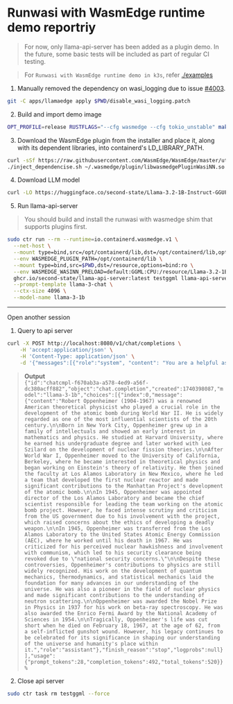 # Runwasi with WasmEdge runtime demo reportriy

> For now, only llama-api-server has been added as a plugin demo. In the future, some basic tests will be included as part of regular CI testing.

> For `Runwasi with WasmEdge runtime demo in k3s`, refer [./examples](https://github.com/second-state/runwasi-wasmedge-demo/examples)

1. Manually removed the dependency on wasi_logging due to issue [#4003](https://github.com/WasmEdge/WasmEdge/issues/4003).

```bash
git -C apps/llamaedge apply $PWD/disable_wasi_logging.patch
```

2. Build and import demo image

```bash
OPT_PROFILE=release RUSTFLAGS="--cfg wasmedge --cfg tokio_unstable" make apps/llamaedge/llama-api-server
```

3. Download the WasmEdge plugin from the installer and place it, along with its dependent libraries, into containerd's LD_LIBRARY_PATH.

```bash
curl -sSf https://raw.githubusercontent.com/WasmEdge/WasmEdge/master/utils/install.sh | bash -s -- --plugins wasi_nn-ggml -v 0.14.1
./inject_dependencise.sh ~/.wasmedge/plugin/libwasmedgePluginWasiNN.so /opt/containerd/lib
```

4. Download LLM model

```bash
curl -LO https://huggingface.co/second-state/Llama-3.2-1B-Instruct-GGUF/resolve/main/Llama-3.2-1B-Instruct-Q5_K_M.gguf
```

5. Run llama-api-server

> You should build and install the runwasi with wasmedge shim that supports plugins first.

```bash
sudo ctr run --rm --runtime=io.containerd.wasmedge.v1 \
  --net-host \
  --mount type=bind,src=/opt/containerd/lib,dst=/opt/containerd/lib,options=bind:ro \
  --env WASMEDGE_PLUGIN_PATH=/opt/containerd/lib \
  --mount type=bind,src=$PWD,dst=/resource,options=bind:ro \
  --env WASMEDGE_WASINN_PRELOAD=default:GGML:CPU:/resource/Llama-3.2-1B-Instruct-Q5_K_M.gguf \
  ghcr.io/second-state/llama-api-server:latest testggml llama-api-server.wasm \
  --prompt-template llama-3-chat \
  --ctx-size 4096 \
  --model-name llama-3-1b
```

---

Open another session

1. Query to api server

```bash
curl -X POST http://localhost:8080/v1/chat/completions \
    -H 'accept:application/json' \
    -H 'Content-Type: application/json' \
    -d '{"messages":[{"role":"system", "content": "You are a helpful assistant."}, {"role":"user", "content": "Who is Robert Oppenheimer?"}], "model":"llama-3-8b"}'
```

> **Output**  
 ```{"id":"chatcmpl-f670ab3a-a578-4ed9-a56f-dc380acff882","object":"chat.completion","created":1740398087,"model":"llama-3-1b","choices":[{"index":0,"message":{"content":"Robert Oppenheimer (1904-1967) was a renowned American theoretical physicist who played a crucial role in the development of the atomic bomb during World War II. He is widely regarded as one of the most influential scientists of the 20th century.\n\nBorn in New York City, Oppenheimer grew up in a family of intellectuals and showed an early interest in mathematics and physics. He studied at Harvard University, where he earned his undergraduate degree and later worked with Leo Szilard on the development of nuclear fission theories.\n\nAfter World War I, Oppenheimer moved to the University of California, Berkeley, where he became interested in theoretical physics and began working on Einstein's theory of relativity. He then joined the faculty at Los Alamos Laboratory in New Mexico, where he led a team that developed the first nuclear reactor and made significant contributions to the Manhattan Project's development of the atomic bomb.\n\nIn 1945, Oppenheimer was appointed director of the Los Alamos Laboratory and became the chief scientist responsible for leading the team working on the atomic bomb project. However, he faced intense scrutiny and criticism from the US government due to his involvement with the project, which raised concerns about the ethics of developing a deadly weapon.\n\nIn 1945, Oppenheimer was transferred from the Los Alamos Laboratory to the United States Atomic Energy Commission (AEC), where he worked until his death in 1967. He was criticized for his perceived nuclear hawkishness and involvement with communism, which led to his security clearance being revoked due to \"national security concerns.\"\n\nDespite these controversies, Oppenheimer's contributions to physics are still widely recognized. His work on the development of quantum mechanics, thermodynamics, and statistical mechanics laid the foundation for many advances in our understanding of the universe. He was also a pioneer in the field of nuclear physics and made significant contributions to the understanding of neutron scattering.\n\nOppenheimer was awarded the Nobel Prize in Physics in 1937 for his work on beta-ray spectroscopy. He was also awarded the Enrico Fermi Award by the National Academy of Sciences in 1954.\n\nTragically, Oppenheimer's life was cut short when he died on February 18, 1967, at the age of 62, from a self-inflicted gunshot wound. However, his legacy continues to be celebrated for its significance in shaping our understanding of the universe and humanity's place within it.","role":"assistant"},"finish_reason":"stop","logprobs":null}],"usage":{"prompt_tokens":28,"completion_tokens":492,"total_tokens":520}}%```

2. Close api server

```bash
sudo ctr task rm testggml --force
```
